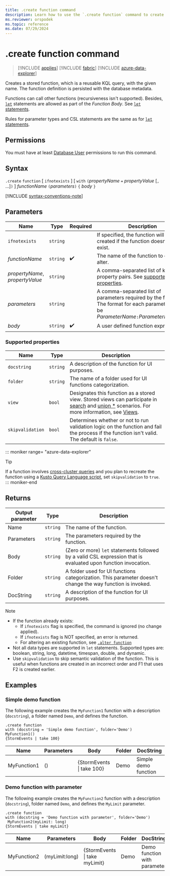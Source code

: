 ```yaml
---
title: .create function command
description: Learn how to use the `.create function` command to create a stored function.
ms.reviewer: orspodek
ms.topic: reference
ms.date: 07/29/2024
---
```

# .create function command

> [!INCLUDE [applies](../includes/applies-to-version/applies.md)] [!INCLUDE [fabric](../includes/applies-to-version/fabric.md)] [!INCLUDE [azure-data-explorer](../includes/applies-to-version/azure-data-explorer.md)]

Creates a stored function, which is a reusable KQL query,  with the given name. The function definition is persisted with the database metadata.

Functions can call other functions (recursiveness isn't supported). Besides, [`let`](../query/let-statement.md) statements are allowed as part of the *Function Body*. See [`let` statements](../query/let-statement.md).

Rules for parameter types and CSL statements are the same as for [`let` statements](../query/let-statement.md).

## Permissions

You must have at least [Database User](../access-control/role-based-access-control.md) permissions to run this command.

## Syntax

`.create` `function` [ `ifnotexists` ] [ `with` `(`*propertyName* `=` *propertyValue* [`,` ...]`)` ]
*functionName* `(`*parameters*`)` `{` *body* `}`

[!INCLUDE [syntax-conventions-note](../includes/syntax-conventions-note.md)]

## Parameters

|Name|Type|Required|Description|
|--|--|--|--|
| `ifnotexists` | `string` | | If specified, the function will only be created if the function doesn't yet exist.|
|*functionName* | `string` |  :heavy_check_mark: | The name of the function to create or alter.|
| *propertyName*, *propertyValue* | `string` | | A comma-separated list of key-value property pairs. See [supported properties](#supported-properties).|
|*parameters*  | `string` | | A comma-separated list of parameters required by the function. The format for each parameter must be *ParameterName*`:`*ParameterDataType*.|
|*body*| `string` |  :heavy_check_mark: | A user defined function expression.|

### Supported properties

|Name|Type|Description|
|--|--|--|
|`docstring`| `string` |A description of the function for UI purposes.|
|`folder`| `string` |The name of a folder used for UI functions categorization.|
|`view`| `bool` |Designates this function as a stored view. Stored views can participate in [search](../query/search-operator.md) and [union *](../query/union-operator.md) scenarios. For more information, see [Views](../query/schema-entities/views.md).|
|`skipvalidation`| `bool` |Determines whether or not to run validation logic on the function and fail the process if the function isn't valid. The default is `false`.|

::: moniker range= "azure-data-explorer"
> [!TIP]
> If a function involves [cross-cluster queries](../query/cross-cluster-or-database-queries.md) and you plan to recreate the function using a [Kusto Query Language script](/azure/data-explorer/database-script.md), set `skipvalidation` to `true`.
::: moniker-end

## Returns

|Output parameter |Type |Description|
|---|---|---|
|Name | `string` |The name of the function.
|Parameters  | `string` |The parameters required by the function.
|Body  | `string` |(Zero or more) `let` statements followed by a valid CSL expression that is evaluated upon function invocation.
|Folder| `string` |A folder used for UI functions categorization. This parameter doesn't change the way function is invoked.
|DocString| `string` |A description of the function for UI purposes.

> [!NOTE]
>
> * If the function already exists:
>   * If `ifnotexists` flag is specified, the command is ignored (no change applied).
>   * If `ifnotexists` flag is NOT specified, an error is returned.
>   * For altering an existing function, see [`.alter function`](alter-function.md)
> * Not all data types are supported in `let` statements. Supported types are: boolean, string, long, datetime, timespan, double, and dynamic.
> * Use `skipvalidation` to skip semantic validation of the function. This is useful when functions are created in an incorrect order and F1 that uses F2 is created earlier.

## Examples

### Simple demo function

The following example creates the `MyFunction1` function with a description (`docstring`), a folder named `Demo`, and defines the function.

```kusto
.create function 
with (docstring = 'Simple demo function', folder='Demo')
MyFunction1()
{StormEvents | take 100}
```

|Name|Parameters|Body|Folder|DocString|
|---|---|---|---|---|
|MyFunction1|()|{StormEvents &#124; take 100}|Demo|Simple demo function|

### Demo function with parameter

The following example creates the `MyFunction2` function with a description (`docstring`), folder named `Demo`, and defines the `MyLimit` parameter.

```kusto
.create function
with (docstring = 'Demo function with parameter', folder='Demo')
 MyFunction2(myLimit: long)
{StormEvents | take myLimit}
```

|Name|Parameters|Body|Folder|DocString|
|---|---|---|---|---|
|MyFunction2|(myLimit:long)|{StormEvents &#124; take myLimit}|Demo|Demo function with parameter|
